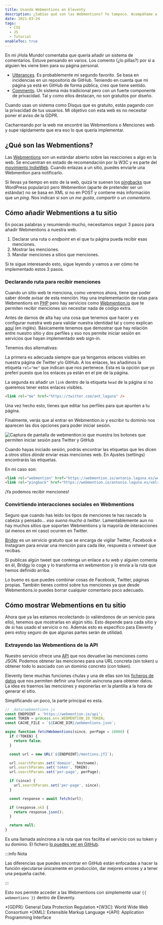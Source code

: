 ```yaml
---
title: Usando Webmentions en Eleventy
description: ¿Sabías qué son las Webmentions? Yo tampoco. Acompáñame a descubrir qué código necesitamos para mostrarlas en la web y cómo mandar nuestras menciones.
date: 2021-03-24
tags:
  - CSS
  - JS
  - Tutorial
enableToc: true
---
```


En mi ¡Hola Mundo! comentaba que quería añadir un sistema de comentarios. Estuve pensando en varios. Los comento (¿lo pillas?) por si a alguien les viene bien para su página personal. 

* [Utterances](https://utteranc.es/). Es probablemente mi segundo favorito. Se basa en incidencias en un repositorio de GitHub. Teniendo en cuenta que mi página ya está en GitHub de forma pública, creo que tiene sentido.
* [Commento](https://commento.io/). Un sistema más tradicional pero con un fuerte componente de privacidad. Tal y como ellos destacan, no son gratuitos por diseño. 

Cuando usas un sistema como Disqus que es gratuito, estás pagando con la privacidad de tus usuarios. Mi objetivo con esta web es no necesitar poner el aviso de la GDPR. 

Cacharreando por la web me encontré las Webmentions o Menciones web y supe rápidamente que era eso lo que quería implementar.

## ¿Qué son las Webmentions?

Las [Webmentions](https://indieweb.org/Webmention) son un estándar abierto sobre las reacciones a algo en la web. Se encuentran en estado de recomendación por la W3C y es parte del [movimiento IndieWeb](https://indieweb.org/). Cuando enlazas a un sitio, puedes enviarle una Webmention para notificarlo.

Si llevas ya tiempo en esto de la web, quizá te suenen los [pingbacks](https://es.wikipedia.org/wiki/Pingback) que WordPress popularizó pero Webmention (aparte de pretender ser un estándar) no se basa en XML si no en POST y contiene más información que un *ping*. Nos indican si son un *me gusta*, *compartir* o un *comentario*. 

## Cómo añadir Webmentions a tu sitio

En pocas palabras y resumiendo mucho, necesitamos seguir 3 pasos  para añadir Webmentions a nuestra web.

1. Declarar una ruta o *endpoint* en el que tu página pueda recibir esas menciones.
2. Mostrar las menciones.
3. Mandar menciones a sitios que menciones.

Si te sigue interesando esto, sigue leyendo y vamos a ver cómo he implementado estos 3 pasos.

### Declarando ruta para recibir menciones

Cuando un sitio web te menciona, como veremos ahora, tiene que poder saber dónde avisar de esta mención. Hay una implementación de rutas para Webmentions en [PHP](https://gist.github.com/adactio/6484118) pero hay servicios como [Webmention.io](https://webmention.io/) que te permiten recibir menciones sin necesitar nada de código extra.

Antes de darnos de alta hay una cosa que tenemos que hacer y es configurar nuestra web para validar nuestra identidad tal y como explican [aquí](Webmention.io) (en inglés). Básicamente tenemos que demostrar que hay relación entre nuestro sitio y dos perfiles y eso nos permite iniciar sesión en servicios que hayan  implementado web sign-in.

Tenemos dos alternativas: 

La primera es adecuada siempre que ya tengamos enlaces visibles en nuestra página de Twitter y/o GitHub. A los enlaces, les añadimos la etiqueta `rel="me"` que indican que nos pertenece. Esta es la opción que yo preferí puesto que los enlaces ya están en el pie de la página.

La segunda es añadir un `link` dentro de la etiqueta `head` de la página si no queremos tener estos enlaces visibles.

```html
<link rel="me" href="https://twitter.com/ant_laguna" />
```

Una vez hecho esto, tienes que editar tus perfiles para que apunten a tu página.

Finalmente, verás que al entrar en Webmention.io y escribir tu dominio nos aparecen las dos opciones para poder iniciar sesión. 

![Captura de pantalla de webmention.io que muestra los botones que permiten iniciar sesión para Twitter y GitHub](/img/posts/webmention-login.png "Botones de inicio de sesión")

Cuando hayas iniciado sesión, podrás encontrar las etiquetas que les dicen a otros sitios *dónde* enviar esas menciones web. En Ajustes (settings) encontrarás las etiquetas. 

En mi caso son:

```html
<link rel="webmention" href="https://webmention.io/antonio.laguna.es/webmention" />
<link rel="pingback" href="https://webmention.io/antonio.laguna.es/xmlrpc" />
```

¡Ya podemos recibir menciones!

### Convirtiendo interacciones sociales en Webmentions

Seguro que cuando has leído los tipos de menciones te has rascado la cabeza y pensado... *eso suena mucho a twitter*. Lamentablemente aun no hay muchos sitios que soporten Webmentions y la mayoría de interacciones (al menos en mi caso) ocurren en Twitter.

[Bridgy](https://brid.gy/) es un servicio gratuito que se encarga de vigilar Twitter, Facebook e Instagram para enviar una mención para cada *like*, respuesta o *retweet* que recibas.

Si publicas algún tweet que contenga un enlace a tu web y alguien comenta en él, Bridgy lo coge y lo transforma en webmention y lo envía a la ruta que hemos definido arriba.

Lo bueno es que puedes combinar cosas de Facebook, Twitter, páginas propias. También tienes control sobre tus menciones ya que desde Webmentions.io puedes borrar cualquier comentario poco adecuado.

## Cómo mostrar Webmentions en tu sitio

Ahora que ya las estamos recolectando (o valiéndonos de un servicio para ello), tenemos que mostrarlas en algún sitio. Esto depende para cada sitio y de si has usado el servicio o no. Además esto es específico para Eleventy pero estoy seguro de que algunas partes serán de utilidad.

### Extrayendo las Webmentions de la API

Nuestro servicio ofrece una [API](https://github.com/aaronpk/webmention.io#api) que nos devuelve las menciones como JSON. Podemos obtener las menciones para una URL concreta (sin token) u obtener todo lo asociado con un dominio concreto (con token).

Eleventy tiene muchas funciones chulas y una de ellas son los [ficheros de datos](https://www.11ty.dev/docs/data-js/#using-js-data-files) que nos permiten definir una función asíncrona para obtener datos. La idea es traernos las menciones y exponerlas en la plantilla a la hora de generar el sitio.

Simplificando un poco, la parte principal es esta.

```js
// _data/webmentions.js
const ENDPOINT = 'https://webmention.io/api';
const TOKEN = process.env.WEBMENTION_IO_TOKEN;
const CACHE_FILE = `${CACHE_DIR}/webmentions.json`;

async function fetchWebmentions(since, perPage = 10000) {
  if (!TOKEN) {
    return false;
  }

  const url = new URL(`${ENDPOINT}/mentions.jf2`);

  url.searchParams.set('domain', hostname);
  url.searchParams.set('token', TOKEN);
  url.searchParams.set('per-page', perPage);

  if (since) {
    url.searchParams.set('per-page', since);
  }

  const response = await fetch(url);

  if (response.ok) {
    return response.json();
  }

  return null;
}
```

Es una llamada asíncrona a la ruta que nos facilita el servicio con su token y su dominio. El fichero [lo puedes ver en GitHub](https://github.com/LagunasPris/antonio-laguna/blob/master/src/_data/webmentions.js).

:::info Nota

Las diferencias que puedes encontrar en GitHub están enfocadas a hacer la función ejecutarse únicamente en producción, dar mejores errores y a tener una pequeña caché. 

:::

Esto nos permite acceder a las Webmentions con simplemente usar `{{ webmentions }}` dentro de Eleventy.

*[GDPR]: General Data Protection Regulation
*[W3C]: World Wide Web Consortium
*[XML]: Extensible Markup Language
*[API]: Application Programming Interface